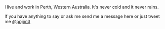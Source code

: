 I live and work in Perth, Western Australia. It's never cold and it never rains.

If you have anything to say or ask me send me a message here or just tweet me [@ppjim3](//www.twitter.com/#!ppjim3)